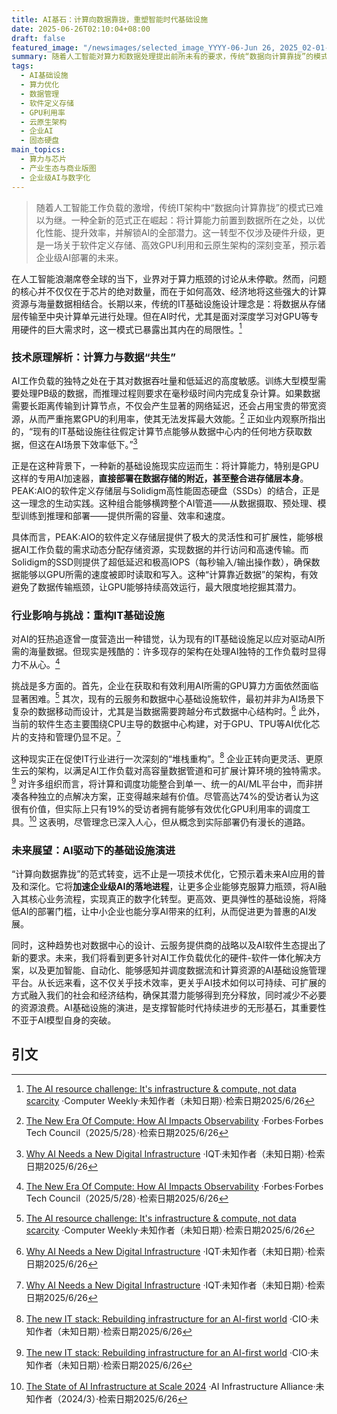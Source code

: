 ```yaml
---
title: AI基石：计算向数据靠拢，重塑智能时代基础设施
date: 2025-06-26T02:10:04+08:00
draft: false
featured_image: "/newsimages/selected_image_YYYY-06-Jun 26, 2025_02-01-28-825.jpg"
summary: 随着人工智能对算力和数据处理提出前所未有的要求，传统“数据向计算靠拢”的模式已演变为“计算向数据靠拢”，旨在通过将处理能力与存储紧密结合，显著提升AI工作负载的效率和性能。这一范式转变正重塑IT基础设施，推动软件定义存储、高性能SSD以及云原生架构的发展，以应对GPU利用率低下和复杂数据流管理的挑战，从而加速企业级AI的广泛落地。
tags: 
  - AI基础设施
  - 算力优化
  - 数据管理
  - 软件定义存储
  - GPU利用率
  - 云原生架构
  - 企业AI
  - 固态硬盘
main_topics: 
  - 算力与芯片
  - 产业生态与商业版图
  - 企业级AI与数字化
---
```


> 随着人工智能工作负载的激增，传统IT架构中“数据向计算靠拢”的模式已难以为继。一种全新的范式正在崛起：将计算能力前置到数据所在之处，以优化性能、提升效率，并解锁AI的全部潜力。这一转型不仅涉及硬件升级，更是一场关于软件定义存储、高效GPU利用和云原生架构的深刻变革，预示着企业级AI部署的未来。

在人工智能浪潮席卷全球的当下，业界对于算力瓶颈的讨论从未停歇。然而，问题的核心并不仅仅在于芯片的绝对数量，而在于如何高效、经济地将这些强大的计算资源与海量数据相结合。长期以来，传统的IT基础设施设计理念是：将数据从存储层传输至中央计算单元进行处理。但在AI时代，尤其是面对深度学习对GPU等专用硬件的巨大需求时，这一模式已暴露出其内在的局限性。[^1]

### 技术原理解析：计算力与数据“共生”

AI工作负载的独特之处在于其对数据吞吐量和低延迟的高度敏感。训练大型模型需要处理PB级的数据，而推理过程则要求在毫秒级时间内完成复杂计算。如果数据需要长距离传输到计算节点，不仅会产生显著的网络延迟，还会占用宝贵的带宽资源，从而严重拖累GPU的利用率，使其无法发挥最大效能。[^2] 正如业内观察所指出的，“现有的IT基础设施往往假定计算节点能够从数据中心内的任何地方获取数据，但这在AI场景下效率低下。”[^4]

正是在这种背景下，一种新的基础设施现实应运而生：将计算能力，特别是GPU这样的专用AI加速器，**直接部署在数据存储的附近，甚至整合进存储层本身**。PEAK:AIO的软件定义存储层与Solidigm高性能固态硬盘（SSDs）的结合，正是这一理念的生动实践。这种组合能够横跨整个AI管道——从数据摄取、预处理、模型训练到推理和部署——提供所需的容量、效率和速度。

具体而言，PEAK:AIO的软件定义存储层提供了极大的灵活性和可扩展性，能够根据AI工作负载的需求动态分配存储资源，实现数据的并行访问和高速传输。而Solidigm的SSD则提供了超低延迟和极高IOPS（每秒输入/输出操作数），确保数据能够以GPU所需的速度被即时读取和写入。这种“计算靠近数据”的架构，有效避免了数据传输瓶颈，让GPU能够持续高效运行，最大限度地挖掘其潜力。

### 行业影响与挑战：重构IT基础设施

对AI的狂热追逐曾一度营造出一种错觉，认为现有的IT基础设施足以应对驱动AI所需的海量数据。但现实是残酷的：许多现存的架构在处理AI独特的工作负载时显得力不从心。[^2]

挑战是多方面的。首先，企业在获取和有效利用AI所需的GPU算力方面依然面临显著困难。[^1] 其次，现有的云服务和数据中心基础设施软件，最初并非为AI场景下复杂的数据移动而设计，尤其是当数据需要跨越分布式数据中心结构时。[^4] 此外，当前的软件生态主要围绕CPU主导的数据中心构建，对于GPU、TPU等AI优化芯片的支持和管理仍显不足。[^4]

这种现实正在促使IT行业进行一次深刻的“堆栈重构”。[^3] 企业正转向更灵活、更原生云的架构，以满足AI工作负载对高容量数据管道和可扩展计算环境的独特需求。[^3] 对许多组织而言，将计算和调度功能整合到单一、统一的AI/ML平台中，而非拼凑各种独立的点解决方案，正变得越来越有价值。尽管高达74%的受访者认为这很有价值，但实际上只有19%的受访者拥有能够有效优化GPU利用率的调度工具。[^5] 这表明，尽管理念已深入人心，但从概念到实际部署仍有漫长的道路。

### 未来展望：AI驱动下的基础设施演进

“计算向数据靠拢”的范式转变，远不止是一项技术优化，它预示着未来AI应用的普及和深化。它将**加速企业级AI的落地进程**，让更多企业能够克服算力瓶颈，将AI融入其核心业务流程，实现真正的数字化转型。更高效、更具弹性的基础设施，将降低AI的部署门槛，让中小企业也能分享AI带来的红利，从而促进更为普惠的AI发展。

同时，这种趋势也对数据中心的设计、云服务提供商的战略以及AI软件生态提出了新的要求。未来，我们将看到更多针对AI工作负载优化的硬件-软件一体化解决方案，以及更加智能、自动化、能够感知并调度数据流和计算资源的AI基础设施管理平台。从长远来看，这不仅关乎技术效率，更关乎AI技术如何以可持续、可扩展的方式融入我们的社会和经济结构，确保其潜力能够得到充分释放，同时减少不必要的资源浪费。AI基础设施的演进，是支撑智能时代持续进步的无形基石，其重要性不亚于AI模型自身的突破。

## 引文

[^1]: [The AI resource challenge: It's infrastructure & compute, not data scarcity](https://www.computerweekly.com/blog/CW-Developer-Network/The-AI-resource-challenge-Its-infrastructure-compute-not-data-scarcity) ·Computer Weekly·未知作者（未知日期）·检索日期2025/6/26
[^2]: [The New Era Of Compute: How AI Impacts Observability](https://www.forbes.com/councils/forbestechcouncil/2025/05/28/the-new-era-of-compute-how-ai-impacts-observability/) ·Forbes·Forbes Tech Council（2025/5/28）·检索日期2025/6/26
[^3]: [The new IT stack: Rebuilding infrastructure for an AI-first world](https://www.cio.com/article/3976633/the-new-it-stack-rebuilding-infrastructure-for-an-ai-first-world.html) ·CIO·未知作者（未知日期）·检索日期2025/6/26
[^4]: [Why AI Needs a New Digital Infrastructure](https://www.iqt.org/library/why-ai-infrastructure-needs-a-new-digital-infrastructure) ·IQT·未知作者（未知日期）·检索日期2025/6/26
[^5]: [The State of AI Infrastructure at Scale 2024](https://ai-infrastructure.org/wp-content/uploads/2024/03/The-State-of-AI-Infrastructure-at-Scale-2024.pdf) ·AI Infrastructure Alliance·未知作者（2024/3）·检索日期2025/6/26
